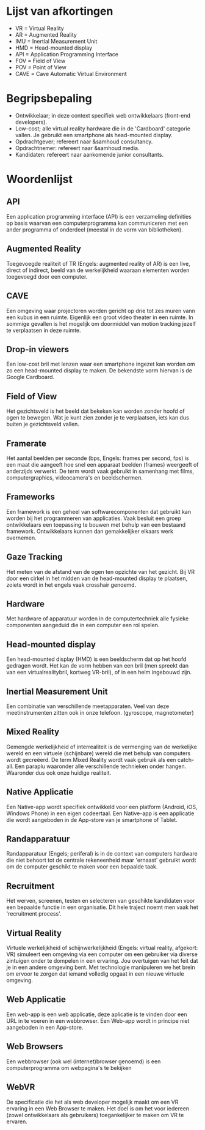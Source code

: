 # Lijst van afkortingen

* VR = Virtual Reality
* AR = Augmented Reality
* IMU = Inertial Measurement Unit
* HMD = Head-mounted display
* API = Application Programming Interface
* FOV = Field of View
* POV = Point of View
* CAVE = Cave Automatic Virtual Environment

# Begripsbepaling
* Ontwikkelaar; in deze context specifiek web ontwikkelaars (front-end developers).
* Low-cost; alle virtual reality hardware die in de 'Cardboard' categorie vallen. Je gebruikt een smartphone als head-mounted display.
* Opdrachtgever; refereert naar &samhoud consultancy.
* Opdrachtnemer: refereert naar &samhoud media.
* Kandidaten: refereert naar aankomende junior consultants.


# Woordenlijst

## API
Een application programming interface (API) is een verzameling definities op basis waarvan een computerprogramma kan communiceren met een ander programma of onderdeel (meestal in de vorm van bibliotheken).

## Augmented Reality
Toegevoegde realiteit of TR (Engels: augmented reality of AR) is een live, direct of indirect, beeld van de werkelijkheid waaraan elementen worden toegevoegd door een computer.

## CAVE
Een omgeving waar projectoren worden gericht op drie tot zes muren vann een kubus in een ruimte. Eigenlijk een groot video theater in een ruimte. In sommige gevallen is het mogelijk om doormiddel van motion tracking jezelf te verplaatsen in deze ruimte.

## Drop-in viewers
Een low-cost bril met lenzen waar een smartphone ingezet kan worden om zo een head-mounted display te maken. De bekendste vorm hiervan is de Google Cardboard.

## Field of View
Het gezichtsveld is het beeld dat bekeken kan worden zonder hoofd of ogen te bewegen. Wat je kunt zien zonder je te verplaatsen, iets kan dus buiten je gezichtsveld vallen.

## Framerate
Het aantal beelden per seconde (bps, Engels: frames per second, fps) is een maat die aangeeft hoe snel een apparaat beelden (frames) weergeeft of anderzijds verwerkt. De term wordt vaak gebruikt in samenhang met films, computergraphics, videocamera's en beeldschermen.

## Frameworks
Een framework is een geheel van softwarecomponenten dat gebruikt kan worden bij het programmeren van applicaties. Vaak besluit een groep ontwikkelaars een toepassing te bouwen met behulp van een bestaand framework. Ontwikkelaars kunnen dan gemakkelijker elkaars werk overnemen.

## Gaze Tracking
Het meten van de afstand van de ogen ten opzichte van het gezicht. Bij VR door een cirkel in het midden van de head-mounted display te plaatsen, zoiets wordt in het engels vaak crosshair genoemd.

## Hardware
Met hardware of apparatuur worden in de computertechniek alle fysieke componenten aangeduid die in een computer een rol spelen.

## Head-mounted display
Een head-mounted display (HMD) is een beeldscherm dat op het hoofd gedragen wordt. Het kan de vorm hebben van een bril (men spreekt dan van een virtualrealitybril, kortweg VR-bril), of in een helm ingebouwd zijn.

## Inertial Measurement Unit
Een combinatie van verschillende meetapparaten. Veel van deze meetinstrumenten zitten ook in onze telefoon. (gyroscope, magnetometer)

## Mixed Reality
Gemengde werkelijkheid of interrealiteit is de vermenging van de werkelijke wereld en een virtuele (schijnbare) wereld die met behulp van computers wordt gecreëerd. De term Mixed Reality wordt vaak gebruik als een catch-all. Een paraplu waaronder alle verschillende technieken onder hangen. Waaronder dus ook onze huidige realiteit.

## Native Applicatie
Een Native-app wordt specifiek ontwikkeld voor een platform (Android, iOS, Windows Phone) in een eigen codeertaal. Een Native-app is een applicatie die wordt aangeboden in de App-store van je smartphone of Tablet.

## Randapparatuur
Randapparatuur (Engels; periferal) is in de context van computers hardware die niet behoort tot de centrale rekeneenheid maar 'ernaast' gebruikt wordt om de computer geschikt te maken voor een bepaalde taak.

## Recruitment
Het werven, screenen, testen en selecteren van geschikte kandidaten voor een bepaalde functie in een organisatie. Dit hele traject noemt men vaak het 'recruitment process'. 

## Virtual Reality
Virtuele werkelijkheid of schijnwerkelijkheid (Engels: virtual reality, afgekort: VR) simuleert een omgeving via een computer om een gebruiker via diverse zintuigen onder te dompelen in een ervaring. Jou overtuigen van het feit dat je in een andere omgeving bent. Met technologie manipuleren we het brein om ervoor te zorgen dat iemand volledig opgaat in een nieuwe virtuele omgeving.

## Web Applicatie
Een web-app is een web applicatie, deze aplicatie is te vinden door een URL in te voeren in een webbrowser. Een Web-app wordt in principe niet aangeboden in een App-store.

## Web Browsers
Een webbrowser (ook wel (internet)browser genoemd) is een computerprogramma om webpagina's te bekijken

## WebVR
De specificatie die het als web developer mogelijk maakt om een VR ervaring in een Web Browser te maken. Het doel is om het voor iedereen (zowel ontwikkelaars als gebruikers) toegankelijker te maken om VR te ervaren.